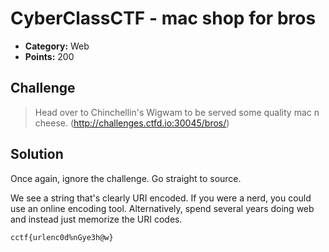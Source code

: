 # CyberClassCTF - mac shop for bros

* **Category:** Web
* **Points:** 200

## Challenge

> Head over to Chinchellin's Wigwam to be served some quality mac n cheese. (http://challenges.ctfd.io:30045/bros/)

## Solution

Once again, ignore the challenge. Go straight to source. 

We see a string that's clearly URI encoded. If you were a nerd, you could use an online encoding tool. Alternatively, spend several years doing web and instead just memorize the URI codes. 


```
cctf{urlenc0d%nGye3h@w}
```